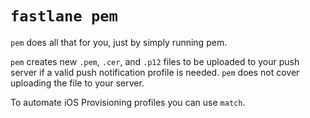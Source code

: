 # `fastlane pem`

`pem` does all that for you, just by simply running pem.

`pem` creates new `.pem`, `.cer`, and `.p12` files to be uploaded to your push
server if a valid push notification profile is needed. `pem` does not cover
uploading the file to your server.

To automate iOS Provisioning profiles you can use `match`.
